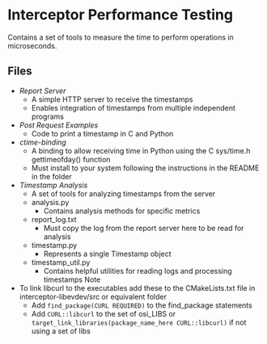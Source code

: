 # Interceptor Performance Testing
Contains a set of tools to measure the time to perform operations in microseconds.

## Files
- *Report Server*
  - A simple HTTP server to receive the timestamps
  - Enables integration of timestamps from multiple independent programs
- *Post Request Examples*
  - Code to print a timestamp in C and Python
- *ctime-binding*
  - A binding to allow receiving time in Python using the C sys/time.h gettimeofday() function
  - Must install to your system following the instructions in the README in the folder
- *Timestamp Analysis*
  - A set of tools for analyzing timestamps from the server
  - analysis.py
    - Contains analysis methods for specific metrics
  - report_log.txt
    - Must copy the log from the report server here to be read for analysis
  - timestamp.py
    - Represents a single Timestamp object
  - timestamp_util.py
    - Contains helpful utilities for reading logs and processing timestamps
Note
- To link libcurl to the executables add these to the CMakeLists.txt file in interceptor-libevdev/src or equivalent folder
  - Add `find_package(CURL REQUIRED)` to the find_package statements
  - Add `CURL::libcurl` to the set of osi_LIBS or `target_link_libraries(package_name_here CURL::libcurl)` if not using a set of libs
